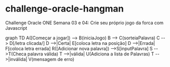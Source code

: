# challenge-oracle-hangman
Challenge Oracle ONE Semana 03 e 04: Crie seu próprio jogo da forca com Javascript

<div class="mermaid">
    graph TD
    A([Começar a jogar]) --> B(iniciaJogo)
    B --> C(sorteiaPalavra)
    C --> D[/letra clicada/]
    D -->|Certa| E[coloca letra na posição]
    D -->|Errada| F[coloca letra errada]
    R([Adicionar nova palavra]) -->S[inputPalavra]
    S -->T(Checa palavra válida)
    T -->|válida| U(Adiciona a lista de Palavras)
    T -->|inválida| V(mensagem de erro)
</div>